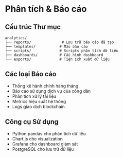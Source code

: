 # Phân tích & Báo cáo

## Cấu trúc Thư mục
```
analytics/
├── reports/              # Lưu trữ báo cáo đã tạo
├── templates/           # Mẫu báo cáo
├── scripts/             # Scripts phân tích dữ liệu
├── dashboards/          # Cấu hình dashboard
└── exports/             # Tiện ích xuất dữ liệu
```

## Các loại Báo cáo
- Thống kê hành chính hàng tháng
- Báo cáo sử dụng dịch vụ của công dân
- Phân tích xử lý tài liệu
- Metrics hiệu suất hệ thống
- Logs giao dịch blockchain

## Công cụ Sử dụng
- Python pandas cho phân tích dữ liệu
- Chart.js cho visualization
- Grafana cho dashboard giám sát
- PostgreSQL cho lưu trữ dữ liệu 